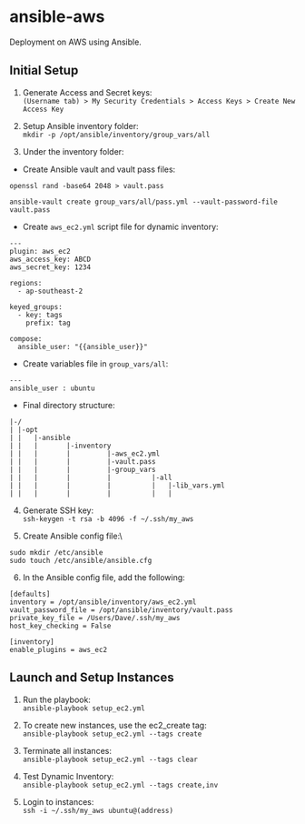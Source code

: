 # ansible-aws
Deployment on AWS using Ansible.

## Initial Setup
1. Generate Access and Secret keys:\
`(Username tab) > My Security Credentials > Access Keys > Create New Access Key`

2. Setup Ansible inventory folder:\
`mkdir -p /opt/ansible/inventory/group_vars/all`

3. Under the inventory folder:
  * Create Ansible vault and vault pass files:
  ```
  openssl rand -base64 2048 > vault.pass
  
  ansible-vault create group_vars/all/pass.yml --vault-password-file vault.pass
  ```
  
  * Create `aws_ec2.yml` script file for dynamic inventory:
  ```
  ---
  plugin: aws_ec2
  aws_access_key: ABCD
  aws_secret_key: 1234

  regions:
    - ap-southeast-2

  keyed_groups:
    - key: tags
      prefix: tag

  compose:
    ansible_user: "{{ansible_user}}"
  ```
  
  * Create variables file in `group_vars/all`:
  ```
  ---
  ansible_user : ubuntu
  ```
  
  * Final directory structure:
  ```
  |-/
  | |-opt
  | |   |-ansible
  | |   |       |-inventory
  | |   |       |         |-aws_ec2.yml
  | |   |       |         |-vault.pass
  | |   |       |         |-group_vars
  | |   |       |         |          |-all
  | |   |       |         |          |   |-lib_vars.yml
  | |   |       |         |          |   |
```
  
4. Generate SSH key:\
`ssh-keygen -t rsa -b 4096 -f ~/.ssh/my_aws`

5. Create Ansible config file:\
```
sudo mkdir /etc/ansible
sudo touch /etc/ansible/ansible.cfg
```

6. In the Ansible config file, add the following:
```
[defaults]
inventory = /opt/ansible/inventory/aws_ec2.yml
vault_password_file = /opt/ansible/inventory/vault.pass
private_key_file = /Users/Dave/.ssh/my_aws
host_key_checking = False

[inventory]
enable_plugins = aws_ec2
```

## Launch and Setup Instances

1. Run the playbook:\
`ansible-playbook setup_ec2.yml`

2. To create new instances, use the ec2_create tag:\
`ansible-playbook setup_ec2.yml --tags create`

3. Terminate all instances:\
`ansible-playbook setup_ec2.yml --tags clear`

4. Test Dynamic Inventory:\
`ansible-playbook setup_ec2.yml --tags create,inv`

5. Login to instances:\
`ssh -i ~/.ssh/my_aws ubuntu@(address)`

